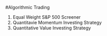 #Algorithmic Trading

1. Equal Weight S&P 500 Screener
2. Quantitavie Momentum Investing Strategy
3. Quantitative Value Investing Strategy
